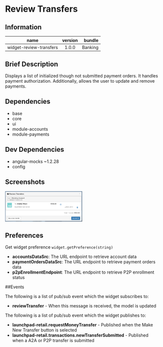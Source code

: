 # Review Transfers

## Information

| name                  | version           | bundle           |
| ----------------------|:-----------------:| ----------------:|
| widget-review-transfers    | 1.0.0 			| Banking        |

## Brief Description

Displays a list of initialized though not submitted payment orders. It handles payment authorization. Additionally, allows the user to update and remove payments.

## Dependencies

* base
* core
* ui
* module-accounts
* module-payments

## Dev Dependencies

* angular-mocks ~1.2.28
* config

## Screenshots
<img src="docs/media/screenshot.png" width="50%" title="Widget Screenshot" />


## Preferences

Get widget preference `widget.getPreference(string)`

* **accountsDataSrc**: The URL endpoint to retrieve account data
* **paymentOrdersDataSrc**: The URL endpoint to retrieve payment orders data
* **p2pEnrollmentEndpoint**: The URL endpoint to retrieve P2P enrollment status


##Events

The following is a list of pub/sub event which the widget subscribes to:

* **reviewTransfer** - When this message is received, the model is updated


The following is a list of pub/sub event which the widget publishes to:

* **launchpad-retail.requestMoneyTransfer** - Published when the Make New Transfer button is selected
* **launchpad-retail.transactions.newTransferSubmitted** - Published when a A2A or P2P transfer is submitted
